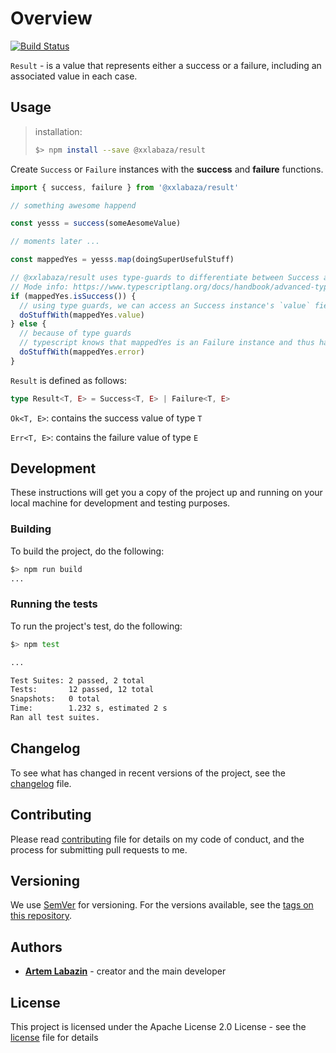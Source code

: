 
# Overview

[![Build Status](https://travis-ci.com/xxlabaza/result.svg?branch=master)](https://travis-ci.com/xxlabaza/result)

`Result` - is a value that represents either a success or a failure, including an associated value in each case.

## Usage

> installation:
>
> ```bash
> $> npm install --save @xxlabaza/result
> ```

Create `Success` or `Failure` instances with the **success** and **failure** functions.

```typescript
import { success, failure } from '@xxlabaza/result'

// something awesome happend

const yesss = success(someAesomeValue)

// moments later ...

const mappedYes = yesss.map(doingSuperUsefulStuff)

// @xxlabaza/result uses type-guards to differentiate between Success and Failure instances
// Mode info: https://www.typescriptlang.org/docs/handbook/advanced-types.html#type-guards-and-differentiating-types
if (mappedYes.isSuccess()) {
  // using type guards, we can access an Success instance's `value` field
  doStuffWith(mappedYes.value)
} else {
  // because of type guards
  // typescript knows that mappedYes is an Failure instance and thus has a `error` field
  doStuffWith(mappedYes.error)
}
```

`Result` is defined as follows:

```typescript
type Result<T, E> = Success<T, E> | Failure<T, E>
```

`Ok<T, E>`: contains the success value of type `T`

`Err<T, E>`: contains the failure value of type `E`

## Development

These instructions will get you a copy of the project up and running on your local machine for development and testing purposes.

### Building

To build the project, do the following:

```bash
$> npm run build
...
```

### Running the tests

To run the project's test, do the following:

```bash
$> npm test

...

Test Suites: 2 passed, 2 total
Tests:       12 passed, 12 total
Snapshots:   0 total
Time:        1.232 s, estimated 2 s
Ran all test suites.
```

## Changelog

To see what has changed in recent versions of the project, see the [changelog](./CHANGELOG.md) file.

## Contributing

Please read [contributing](./CONTRIBUTING.md) file for details on my code of conduct, and the process for submitting pull requests to me.

## Versioning

We use [SemVer](http://semver.org/) for versioning. For the versions available, see the [tags on this repository](https://github.com/appulse-projects/utils-java/tags).

## Authors

* **[Artem Labazin](https://github.com/xxlabaza)** - creator and the main developer

## License

This project is licensed under the Apache License 2.0 License - see the [license](./LICENSE) file for details
